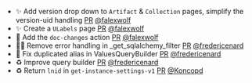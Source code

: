 - ✨ Add version drop down to `Artifact` & `Collection` pages, simplify the version-uid handling [PR](https://github.com/laminlabs/laminhub-public/pull/10) [@falexwolf](https://github.com/falexwolf)
- ✨ Create a `ULabels` page [PR](https://github.com/laminlabs/laminhub-public/pull/8) [@falexwolf](https://github.com/falexwolf)
- 👷 Add the `doc-changes` action [PR](https://github.com/laminlabs/laminhub-public/pull/9) [@falexwolf](https://github.com/falexwolf)
- 🧑‍💻 Remove error handling in _get_sqlalchemy_filter [PR](https://github.com/laminlabs/laminhub/pull/1385) [@fredericenard](https://github.com/fredericenard)
- 🐛 Fix duplicated alias in ValuesQueryBuilder [PR](https://github.com/laminlabs/laminhub/pull/1384) [@fredericenard](https://github.com/fredericenard)
- ♻️ Improve query builder [PR](https://github.com/laminlabs/laminhub/pull/1333) [@fredericenard](https://github.com/fredericenard)
- ♻️ Return `lnid` in `get-instance-settings-v1` [PR](https://github.com/laminlabs/laminhub/pull/1380) [@Koncopd](https://github.com/Koncopd)
